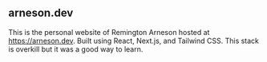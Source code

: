## arneson.dev

This is the personal website of Remington Arneson hosted at https://arneson.dev. Built using React, Next.js, and Tailwind CSS. This stack is overkill but it was a good way to learn.